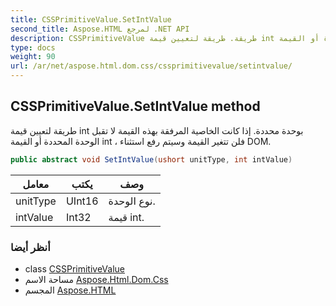 ```yaml
---
title: CSSPrimitiveValue.SetIntValue
second_title: Aspose.HTML لمرجع .NET API
description: CSSPrimitiveValue طريقة. طريقة لتعيين قيمة int بوحدة محددة. إذا كانت الخاصية المرفقة بهذه القيمة لا تقبل الوحدة المحددة أو القيمة int  فلن تتغير القيمة وسيتم رفع استثناء DOM.
type: docs
weight: 90
url: /ar/net/aspose.html.dom.css/cssprimitivevalue/setintvalue/
---
```

## CSSPrimitiveValue.SetIntValue method

طريقة لتعيين قيمة int بوحدة محددة. إذا كانت الخاصية المرفقة بهذه القيمة لا تقبل الوحدة المحددة أو القيمة int ، فلن تتغير القيمة وسيتم رفع استثناء DOM.

```csharp
public abstract void SetIntValue(ushort unitType, int intValue)
```

| معامل | يكتب | وصف |
| --- | --- | --- |
| unitType | UInt16 | نوع الوحدة. |
| intValue | Int32 | قيمة int. |

### أنظر أيضا

* class [CSSPrimitiveValue](../)
* مساحة الاسم [Aspose.Html.Dom.Css](../../cssprimitivevalue/)
* المجسم [Aspose.HTML](../../../)


